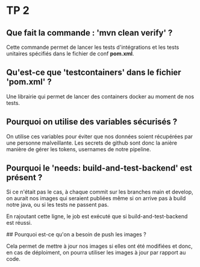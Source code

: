 # TP 2

## Que fait la commande : 'mvn clean verify' ?

Cette commande permet de lancer les tests d'intégrations et les tests unitaires spécifiés dans le fichier de conf **pom.xml**.

## Qu'est-ce que 'testcontainers' dans le fichier 'pom.xml' ?

Une librairie qui permet de lancer des containers docker au moment de nos tests.

## Pourquoi on utilise des variables sécurisés ?

On utilise ces variables pour éviter que nos données soient récupérées par une personne malveillante. Les secrets de github sont donc la anière manière de gérer les tokens, usernames de notre pipeline.

## Pourquoi le 'needs: build-and-test-backend' est présent ?

Si ce n'était pas le cas, à chaque commit sur les branches main et develop, on aurait nos images qui seraient publiées même si on arrive pas à build notre java, ou si les tests ne passent pas. 

En rajoutant cette ligne, le job est exécuté que si  build-and-test-backend est réussi.

## Pourquoi est-ce qu'on a besoin de push les images ?

Cela permet de mettre à jour nos images si elles ont été modifiées et donc, en cas de déploiment, on pourra utiliser les images à jour par rapport au code.